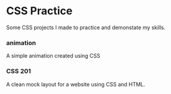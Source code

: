 # CSS Practice
Some CSS projects I made to practice and demonstate my skills.

<h3>animation</h3>
A simple animation created using CSS

<h3>CSS 201</h3>
A clean mock layout for a website using CSS and HTML.
